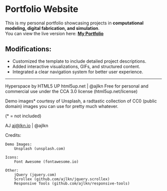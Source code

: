 # Portfolio Website

This is my personal portfolio showcasing projects in **computational modeling, digital fabrication, and simulation**.  
You can view the live version here: **[My Portfolio](https://github.io/portfolio/index.html)**

## Modifications:
- Customized the template to include detailed project descriptions.
- Added interactive visualizations, GIFs, and structured content.
- Integrated a clear navigation system for better user experience.

---


Hyperspace by HTML5 UP
html5up.net | @ajlkn
Free for personal and commercial use under the CCA 3.0 license (html5up.net/license)

Demo images* courtesy of Unsplash, a radtastic collection of CC0 (public domain) images
you can use for pretty much whatever.

(* = not included)

AJ
aj@lkn.io | @ajlkn


Credits:

	Demo Images:
		Unsplash (unsplash.com)

	Icons:
		Font Awesome (fontawesome.io)

	Other:
		jQuery (jquery.com)
		Scrollex (github.com/ajlkn/jquery.scrollex)
		Responsive Tools (github.com/ajlkn/responsive-tools)
